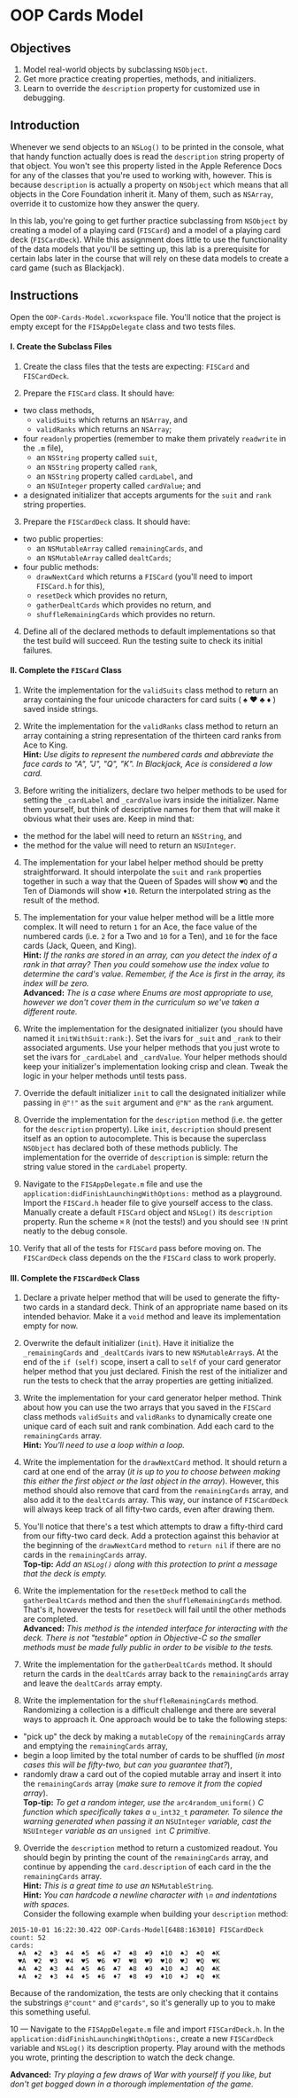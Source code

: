 # OOP Cards Model

## Objectives 

1. Model real-world objects by subclassing `NSObject`.
2. Get more practice creating properties, methods, and initializers.
3. Learn to override the `description` property for customized use in debugging.

## Introduction

Whenever we send objects to an `NSLog()` to be printed in the console, what that handy function actually does is read the `description` string property of that object. You won't see this property listed in the Apple Reference Docs for any of the classes that you're used to working with, however. This is because `description` is actually a property on `NSObject` which means that all objects in the Core Foundation inherit it. Many of them, such as `NSArray`, override it to customize how they answer the query.

In this lab, you're going to get further practice subclassing from `NSObject` by creating a model of a playing card (`FISCard`) and a model of a playing card deck (`FISCardDeck`). While this assignment does little to use the functionality of the data models that you'll be setting up, this lab is a prerequisite for certain labs later in the course that will rely on these data models to create a card game (such as Blackjack).

## Instructions 

Open the `OOP-Cards-Model.xcworkspace` file. You'll notice that the project is empty except for the `FISAppDelegate` class and two tests files.

#### I. Create the Subclass Files

1. Create the class files that the tests are expecting: `FISCard` and `FISCardDeck`.

2. Prepare the `FISCard` class. It should have:
  * two class methods,
     * `validSuits` which returns an `NSArray`, and
     * `validRanks` which returns an `NSArray`;
  * four `readonly` properties (remember to make them privately `readwrite` in the `.m` file),
     * an `NSString` property called `suit`,
     * an `NSString` property called `rank`,
     * an `NSString` property called `cardLabel`, and
     * an `NSUInteger` property called `cardValue`; and
  * a designated initializer that accepts arguments for the `suit` and `rank` string properties.

3. Prepare the `FISCardDeck` class. It should have:
  * two public properties:
     * an `NSMutableArray` called `remainingCards`, and
     * an `NSMutableArray` called `dealtCards`;
  * four public methods:
     * `drawNextCard` which returns a `FISCard` (you'll need to import `FISCard.h` for this),
     * `resetDeck` which provides no return,
     * `gatherDealtCards` which provides no return, and
     * `shuffleRemainingCards` which provides no return.

4. Define all of the declared methods to default implementations so that the test build will succeed. Run the testing suite to check its initial failures.

#### II. Complete the `FISCard` Class

1. Write the implementation for the `validSuits` class method to return an array containing the four unicode characters for card suits ( ♠ ♥ ♣ ♦ ) saved inside strings.

2. Write the implementation for the `validRanks` class method to return an array containing a string representation of the thirteen card ranks from Ace to King.  
**Hint:** *Use digits to represent the numbered cards and abbreviate the face cards to "A", "J", "Q", "K". In Blackjack, Ace is considered a low card.*

3. Before writing the initializers, declare two helper methods to be used for setting the `_cardLabel` and `_cardValue` ivars inside the initializer. Name them yourself, but think of descriptive names for them that will make it obvious what their uses are. Keep in mind that:
  * the method for the label will need to return an `NSString`, and
  * the method for the value will need to return an `NSUInteger`.

4. The implementation for your label helper method should be pretty straightforward. It should interpolate the `suit` and `rank` properties together in such a way that the Queen of Spades will show `♥Q` and the Ten of Diamonds will show `♦10`. Return the interpolated string as the result of the method.

5. The implementation for your value helper method will be a little more complex. It will need to return `1` for an Ace, the face value of the numbered cards (i.e. `2` for a Two and `10` for a Ten), and `10` for the face cards (Jack, Queen, and King).  
**Hint:** *If the ranks are stored in an array, can you detect the index of a rank in that array? Then you could somehow use the index value to determine the card's value. Remember, if the Ace is first in the array, its index will be zero.*  
**Advanced:** *The is a case where Enums are most appropriate to use, however we don't cover them in the curriculum so we've taken a different route.*

6. Write the implementation for the designated initializer (you should have named it `initWithSuit:rank:`). Set the ivars for `_suit` and `_rank` to their associated arguments. Use your helper methods that you just wrote to set the ivars for `_cardLabel` and `_cardValue`. Your helper methods should keep your initializer's implementation looking crisp and clean. Tweak the logic in your helper methods until tests pass.

7. Override the default initializer `init` to call the designated initializer while passing in `@"!"` as the `suit` argument and `@"N"` as the `rank` argument.

8. Override the implementation for the `description` method (i.e. the getter for the `description` property). Like `init`, `description` should present itself as an option to autocomplete. This is because the superclass `NSObject` has declared both of these methods publicly. The implementation for the override of `description` is simple: return the string value stored in the `cardLabel` property.

9. Navigate to the `FISAppDelegate.m` file and use the `application:didFinishLaunchingWithOptions:` method as a playground. Import the `FISCard.h` header file to give yourself access to the class. Manually create a default `FISCard` object and `NSLog()` its `description` property. Run the scheme `⌘` `R` (not the tests!) and you should see `!N` print neatly to the debug console.

10. Verify that all of the tests for `FISCard` pass before moving on. The `FISCardDeck` class depends on the the `FISCard` class to work properly.

#### III. Complete the `FISCardDeck` Class

1. Declare a private helper method that will be used to generate the fifty-two cards in a standard deck. Think of an appropriate name based on its intended behavior. Make it a `void` method and leave its implementation empty for now.

2. Overwrite the default initializer (`init`). Have it initialize the `_remainingCards` and `_dealtCards` ivars to new `NSMutableArray`s. At the end of the `if (self)` scope, insert a call to `self` of your card generator helper method that you just declared. Finish the rest of the initializer and run the tests to check that the array properties are getting initialized.

3. Write the implementation for your card generator helper method. Think about how you can use the two arrays that you saved in the `FISCard` class methods `validSuits` and `validRanks` to dynamically create one unique card of each suit and rank combination. Add each card to the `remainingCards` array.  
**Hint:** *You'll need to use a loop within a loop.*

4. Write the implementation for the `drawNextCard` method. It should return a card at one end of the array (*it is up to you to choose between making this either the first object or the last object in the array*). However, this method should also remove that card from the `remainingCards` array, and also add it to the `dealtCards` array. This way, our instance of `FISCardDeck` will always keep track of all fifty-two cards, even after drawing them.

5. You'll notice that there's a test which attempts to draw a fifty-third card from our fifty-two card deck. Add a protection against this behavior at the beginning of the `drawNextCard` method to `return nil` if there are no cards in the `remainingCards` array.  
**Top-tip:** *Add an `NSLog()` along with this protection to print a message that the deck is empty.*

6. Write the implementation for the `resetDeck` method to call the `gatherDealtCards` method and then the `shuffleRemainingCards` method. That's it, however the tests for `resetDeck` will fail until the other methods are completed.  
**Advanced:** *This method is the intended interface for interacting with the deck. There is not "testable" option in Objective-C so the smaller methods must be made fully public in order to be visible to the tests.*

7. Write the implementation for the `gatherDealtCards` method. It should return the cards in the `dealtCards` array back to the `remainingCards` array and leave the `dealtCards` array empty.

8. Write the implementation for the `shuffleRemainingCards` method. Randomizing a collection is a difficult challenge and there are several ways to approach it. One approach would be to take the following steps:
  * "pick up" the deck by making a `mutableCopy` of the `remainingCards` array and emptying the `remainingCards` array,
  * begin a loop limited by the total number of cards to be shuffled (*in most cases this will be fifty-two, but can you guarantee that?*),
  * randomly draw a card out of the copied mutable array and insert it into the `remainingCards` array (*make sure to remove it from the copied array*).  
**Top-tip:** *To get a random integer, use the* `arc4random_uniform()` *C function which specifically takes a* `u_int32_t` *parameter. To silence the warning generated when passing it an* `NSUInteger` *variable, cast the* `NSUInteger` *variable as an* `unsigned int` *C primitive.*

9. Override the `description` method to return a customized readout. You should begin by printing the count of the `remainingCards` array, and continue by appending the `card.description` of each card in the the `remainingCards` array.  
**Hint:** *This is a great time to use an* `NSMutableString`.  
**Hint:** *You can hardcode a newline character with `\n` and indentations with spaces.*  
Consider the following example when building your `description` method:

```
2015-10-01 16:22:30.422 OOP-Cards-Model[6488:163010] FISCardDeck
count: 52
cards:
  ♠A  ♠2  ♠3  ♠4  ♠5  ♠6  ♠7  ♠8  ♠9  ♠10  ♠J  ♠Q  ♠K
  ♥A  ♥2  ♥3  ♥4  ♥5  ♥6  ♥7  ♥8  ♥9  ♥10  ♥J  ♥Q  ♥K
  ♣A  ♣2  ♣3  ♣4  ♣5  ♣6  ♣7  ♣8  ♣9  ♣10  ♣J  ♣Q  ♣K
  ♦A  ♦2  ♦3  ♦4  ♦5  ♦6  ♦7  ♦8  ♦9  ♦10  ♦J  ♦Q  ♦K
```

Because of the randomization, the tests are only checking that it contains the substrings `@"count"` and `@"cards"`, so it's generally up to you to make this something useful.

10 — Navigate to the `FISAppDelegate.m` file and import `FISCardDeck.h`. In the `application:didFinishLaunchingWithOptions:`, create a new `FISCardDeck` variable and `NSLog()` its description property. Play around with the methods you wrote, printing the description to watch the deck change.

**Advanced:** *Try playing a few draws of War with yourself if you like, but don't get bogged down in a thorough implementation of the game.*